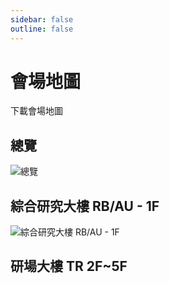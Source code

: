 ```yaml
---
sidebar: false
outline: false
---
```


# 會場地圖

<CButton tag="a" href="https://drive.google.com/file/d/1NfLIAzupic63C0o33mMVhxYVPOerTAmT/view">下載會場地圖</CButton>

## 總覽

![總覽](/@/assets/images/venue/01_round_School.png)

## 綜合研究大樓 RB/AU - 1F

![綜合研究大樓 RB/AU - 1F](/@/assets/images/venue/02_All_building.png)

## 研場大樓 TR 2F~5F

<VenueTab />

<style scoped>
.button {
  margin-top: 25px;
}
</style>
